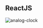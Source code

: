 ## ReactJS

![analog-clock](https://github.com/lucasrenandns/relogio-analogico-reactjs/assets/97764446/59882852-5979-4a33-89a8-c3c6fb2cc844)
